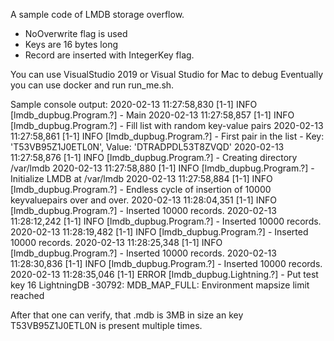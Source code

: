 A sample code of LMDB storage overflow.

* NoOverwrite flag is used
* Keys are 16 bytes long
* Record are inserted with IntegerKey flag.

You can use VisualStudio 2019 or Visual Studio for Mac to debug
Eventually you can use docker and run run_me.sh.

Sample console output:
2020-02-13 11:27:58,830 [1-1] INFO [lmdb_dupbug.Program.?] - Main
2020-02-13 11:27:58,857 [1-1] INFO [lmdb_dupbug.Program.?] - Fill list with random key-value pairs
2020-02-13 11:27:58,861 [1-1] INFO [lmdb_dupbug.Program.?] - First pair in the list - Key: 'T53VB95Z1J0ETL0N', Value: 'DTRADPDL53T8ZVQD'
2020-02-13 11:27:58,876 [1-1] INFO [lmdb_dupbug.Program.?] - Creating directory /var/lmdb
2020-02-13 11:27:58,880 [1-1] INFO [lmdb_dupbug.Program.?] - Initialize LMDB at /var/lmdb
2020-02-13 11:27:58,884 [1-1] INFO [lmdb_dupbug.Program.?] - Endless cycle of insertion of 10000 keyvaluepairs over and over.
2020-02-13 11:28:04,351 [1-1] INFO [lmdb_dupbug.Program.?] - Inserted 10000 records.
2020-02-13 11:28:12,242 [1-1] INFO [lmdb_dupbug.Program.?] - Inserted 10000 records.
2020-02-13 11:28:19,482 [1-1] INFO [lmdb_dupbug.Program.?] - Inserted 10000 records.
2020-02-13 11:28:25,348 [1-1] INFO [lmdb_dupbug.Program.?] - Inserted 10000 records.
2020-02-13 11:28:30,836 [1-1] INFO [lmdb_dupbug.Program.?] - Inserted 10000 records.
2020-02-13 11:28:35,046 [1-1] ERROR [lmdb_dupbug.Lightning.?] - Put test key 16
LightningDB -30792: MDB_MAP_FULL: Environment mapsize limit reached

After that one can verify, that .mdb is 3MB in size an key T53VB95Z1J0ETL0N is present multiple times.

